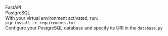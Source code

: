 FastAPI <br />
PostgreSQL <br />
With your virtual environment activated, run: <br />
```pip install -r requirements.txt``` <br />
Configure your PostgreSQL database and specify its URI in the ```database.py```